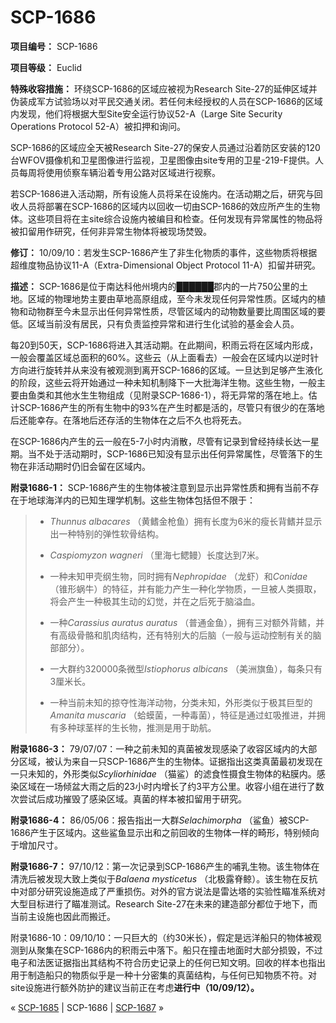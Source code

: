 # SCP-1686
                        


**项目编号：** SCP-1686

**项目等级：** Euclid

**特殊收容措施：** 环绕SCP-1686的区域应被视为Research Site-27的延伸区域并伪装成军方试验场以对平民交通关闭。若任何未经授权的人员在SCP-1686的区域内发现，他们将根据大型Site安全运行协议52-A（Large Site Security Operations Protocol 52-A）被扣押和询问。

SCP-1686的区域应全天被Research Site-27的保安人员通过沿着防区安装的120台WFOV摄像机和卫星图像进行监视，卫星图像由site专用的卫星-219-F提供。人员每周将使用侦察车辆沿着专用公路对区域进行视察。

若SCP-1686进入活动期，所有设施人员将呆在设施内。在活动期之后，研究与回收人员将部署在SCP-1686的区域内以回收一切由SCP-1686的效应所产生的生物体。这些项目将在主site综合设施内被编目和检查。任何发现有异常属性的物品将被扣留用作研究，任何非异常生物体将被现场焚毁。

**修订：** 10/09/10：若发生SCP-1686产生了非生化物质的事件，这些物质将根据超维度物品协议11-A（Extra-Dimensional Object Protocol 11-A）扣留并研究。

**描述：** SCP-1686是位于南达科他州境内的██████郡内的一片750公里的土地。区域的物理地势主要由草地高原组成，至今未发现任何异常性质。区域内的植物和动物群至今未显示出任何异常性质，尽管区域内的动物数量要比周围区域的要低。区域当前没有居民，只有负责监控异常和进行生化试验的基金会人员。

每20到50天，SCP-1686将进入其活动期。在此期间，积雨云将在区域内形成，一般会覆盖区域总面积的60%。这些云（从上面看去）一般会在区域内以逆时针方向进行旋转并从来没有被观测到离开SCP-1686的区域。一旦达到足够产生液化的阶段，这些云将开始通过一种未知机制降下一大批海洋生物。这些生物，一般主要由鱼类和其他水生生物组成（见附录SCP-1686-1），将无异常的落在地上。估计SCP-1686产生的所有生物中的93%在产生时都是活的，尽管只有很少的在落地后还能幸存。在落地后还存活的生物体在之后不久也将死去。

在SCP-1686内产生的云一般在5-7小时内消散，尽管有记录到曾经持续长达一星期。当不处于活动期时，SCP-1686已知没有显示出任何异常属性，尽管落下的生物在非活动期时仍旧会留在区域内。

**附录1686-1：** SCP-1686产生的生物体被注意到显示出异常性质和拥有当前不存在于地球海洋内的已知生理学机制。这些生物体包括但不限于：


> - *Thunnus albacares* （黄鳍金枪鱼）拥有长度为6米的瘦长背鳍并显示出一种特别的弹性软骨结构。
> 
> - *Caspiomyzon wagneri* （里海七鳃鳗）长度达到7米。
> 
> - 一种未知甲壳纲生物，同时拥有*Nephropidae* （龙虾）和*Conidae* （锥形蜗牛）的特征，并有能力产生一种化学物质，一旦被人类摄取，将会产生一种极其生动的幻觉，并在之后死于脑溢血。
> 
> - 一种*Carassius auratus auratus* （普通金鱼），拥有三对额外背鳍，并有高级骨骼和肌肉结构，还有特别大的后脑（一般与运动控制有关的脑部部分）。
> 
> - 一大群约320000条微型*Istiophorus albicans* （美洲旗鱼），每条只有3厘米长。
> 
> - 一种当前未知的掠夺性海洋动物，分类未知，外形类似于极其巨型的*Amanita muscaria* （蛤蟆菌，一种毒菌），特征是通过虹吸推进，并拥有多种球茎样的生长物，推测是用于助航。
> 

**附录1686-3：** 79/07/07：一种之前未知的真菌被发现感染了收容区域内的大部分区域，被认为来自一只SCP-1686产生的生物体。证据指出这类真菌最初发现在一只未知的，外形类似*Scyliorhinidae* （猫鲨）的滤食性摄食生物体的粘膜内。感染区域在一场倾盆大雨之后的23小时内增长了约3平方公里。收容小组在进行了数次尝试后成功摧毁了感染区域。真菌的样本被扣留用于研究。

**附录1686-4：** 86/05/06：报告指出一大群*Selachimorpha* （鲨鱼）被SCP-1686产生于区域内。这些鲨鱼显示出和之前回收的生物体一样的畸形，特别倾向于增加尺寸。

**附录1686-7：** 97/10/12：第一次记录到SCP-1686产生的哺乳生物。该生物体在清洗后被发现大致上类似于*Balaena mysticetus* （北极露脊鲸）。该生物在反抗中对部分研究设施造成了严重损伤。对外的官方说法是雷达塔的实验性瞄准系统对大型目标进行了瞄准测试。Research Site-27在未来的建造部分都位于地下，而当前主设施也因此而搬迁。

附录1686-10：09/10/10：一只巨大的（约30米长），假定是远洋船只的物体被观测到从聚集在SCP-1686内的积雨云中落下。船只在撞击地面时大部分损毁，不过电子和法医证据指出其结构不符合历史记录上的任何已知文明。回收的样本也指出用于制造船只的物质似乎是一种十分密集的真菌结构，与任何已知物质不符。对site设施进行额外防护的建议当前正在考虑**进行中（10/09/12）。** 



« [SCP-1685](/scp-1685) | SCP-1686 | [SCP-1687](/scp-1687) »





                    